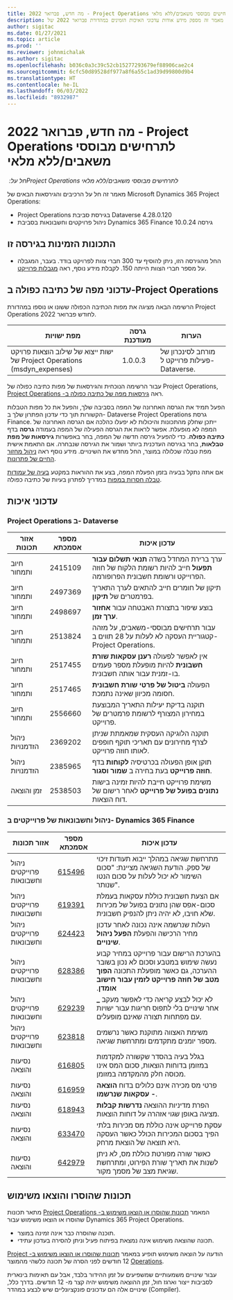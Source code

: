 ```yaml
---
title: מה חדש, פברואר 2022 - Project Operations לתרחישים מבוססי משאבים/ללא מלאי
description: מאמר זה מספק מידע אודות עדכוני האיכות הזמינים במהדורת פברואר 2022 של Project Operations עבור תרחישים מבוססי-משאב/לא במלאי.
author: sigitac
ms.date: 01/27/2021
ms.topic: article
ms.prod: ''
ms.reviewer: johnmichalak
ms.author: sigitac
ms.openlocfilehash: b036c0a3c39c52cb15277293679ef88906cae2c4
ms.sourcegitcommit: 6cfc50d89528df977a8f6a55c1ad39d99800d9b4
ms.translationtype: HT
ms.contentlocale: he-IL
ms.lasthandoff: 06/03/2022
ms.locfileid: "8932987"
---
```

# <a name="whats-new-february-2022---project-operations-for-resourcenon-stocked-based-scenarios"></a>מה חדש, פברואר 2022 - Project Operations לתרחישים מבוססי משאבים/ללא מלאי

*חל על: ‏Project Operations לתרחישים מבוססי משאבים/ללא מלאי*

מאמר זה חל על הרכיבים והגירסאות הבאים של Microsoft Dynamics 365 Project Operations:

- Project Operations בגירסת סביבת Dataverse 4.28.0.120
- ניהול פרויקטים וחשבונאות בסביבת Dynamics 365 Finance גירסה 10.0.24

## <a name="features-included-in-this-release"></a>התכונות הזמינות בגירסה זו

- החל מהגירסה הזו, ניתן להוסיף עד 300 חברי צוות לפרויקט בודד. בעבר, המגבלה על מספר חברי הצוות הייתה 150. לקבלת מידע נוסף, ראה [מגבלות פרוייקט](../project-management/create-wbs.md#project-limitations).

## <a name="project-operations-dual-write-map-updates"></a>עדכוני מפה של כתיבה כפולה ב-Project Operations

הרשימה הבאה מציגה את מפות הכתיבה הכפולה ששונו או נוספו במהדורת Project Operations לחודש פברואר 2022.

| מפת ישויות | גרסה מעודכנת | הערות  |
| --- | --- | --- |
| ישות ייצוא של שילוב הוצאות פרויקט של Project Operations ‏(msdyn\_expenses) | 1.0.0.3 | מורחב לסינכרון של פעילות פרוייקט ל- Dataverse. |

עבור הרשימה הנוכחית והגירסאות של מפות כתיבה כפולה של Project Operations, ראה [‏‫גירסאות מפה של כתיבה כפולה ב- Project Operations‬](../environment/resource-dual-write-maps.md).

הפעל תמיד את הגרסה האחרונה של המפה בסביבה שלך, והפעל את כל מפות הטבלות הקשורות תוך כדי עדכון הפתרון שלך ב- Dataverse Project Operations גרסת Finance. ייתכן שחלק מהתכונות והיכולות לא יפעלו כהלכה אם הגרסה האחרונה של המפה לא מופעלת. אפשר לראות את הגרסה הפעילה של המפה בעמודה **גרסה** בדף **כתיבה כפולה**. כדי להפעיל גירסה חדשה של המפה, בחר באפשרות **גירסאות של מפת טבלאות**, בחר בגירסה העדכנית ביותר ושמור את הגירסה שנבחרה. אם התאמת אישית מפת טבלה שכלולה במוצר, החל מחדש את השינויים. מידע נוסף ראה [ניהול מחזור החיים של פתרונות](/dynamics365/fin-ops-core/dev-itpro/data-entities/dual-write/app-lifecycle-management).

אם אתה נתקל בבעיה בזמן הפעלת המפה, בצע את ההוראות במקטע [בעיה של עמודות טבלה חסרות במפות](/dynamics365/fin-ops-core/dev-itpro/data-entities/dual-write/dual-write-troubleshooting-finops-upgrades#missing-table-columns-issue-on-maps) במדריך לפתרון בעיות של כתיבה כפולה.

## <a name="quality-updates"></a>עדכוני איכות

### <a name="project-operations-on-dataverse"></a>Project Operations ב- Dataverse

| אזור תכונות | מספר אסמכתא | עדכון איכות |
| --- | --- | --- |
| חיוב ותמחור | 2415109 | ערך ברירת המחדל בשדה **תנאי תשלום עבור תפעול** חייב להיות רשומת הלקוח של חוזה הפרוייקט ורשומת חשבונית הפרופורמה. |
| חיוב ותמחור | 2497369 | תיקון של חומרים חייב להתאים לערך התאריך בפרמטרים של **תיקון**. |
| חיוב ותמחור | 2498697 | בוצע שיפור בתצורת האבטחה עבור **אחזור ערך זמן**. |
| חיוב ותמחור | 2513824 | עבור תרחישים מבוססי-משאבים, על מזהה קטגוריית העסקה לא לעלות על 28 תווים ב- Project Operations. |
| חיוב ותמחור | 2517455 | אין לאפשר לפעולה **‏‫רענן עסקאות שורת חשבונית‬** להיות מופעלת מספר פעמים בו-זמנית עבור אותה חשבונית. |
| חיוב ותמחור | 2517465 | הפעולה **ביטול של פרטי שורת חשבונית** חסומה מכיוון שאינה נתמכת. |
| חיוב ותמחור | 2556660 | תוקנה בדיקת יעילות התאריך המבוצעת במחירון המצורף לרשומת פרמטרים של פרוייקט. |
|   ניהול הזדמנויות | 2369202 | תוקנה הלוגיקה העסקית שמאמתת שניתן לצרף מחירונים עם תאריכי תוקף חופפים לאותו חוזה פרוייקט. |
|   ניהול הזדמנויות | 2385965 | תוקן אופן הפעולה בכרטיסיה **לקוחות** בדף **חוזה פרוייקט** בעת בחירה ב **שמור וסגור**. |
| זמן והוצאה | 2538503 | משימת פרוייקט חייבת להיות זמינה בישות **נתונים בפועל של פרוייקט** לאחר רישום של דוח הוצאות. |

### <a name="project-management-and-accounting-on-dynamics-365-finance"></a>ניהול וחשבונאות של פרוייקטים ב- Dynamics 365 Finance

| אזור תכונות | מספר אסמכתא | עדכון איכות |
| --- | --- | --- |
| ניהול פרוייקטים וחשבונאות | [615496](https://fix.lcs.dynamics.com/Issue/Details/?bugId=615496) | מתרחשת שגיאה במהלך ייבוא תעודות זיכוי של ספק. הודעת השגיאה מציינת: "סכום השימור לא יכול לעלות על סכום הנטו שנותר". |
| ניהול פרוייקטים וחשבונאות | [619391](https://fix.lcs.dynamics.com/Issue/Details/?bugId=619391) | אם הצעת חשבונית כוללת עסקאות בעמלת סכום-אפס שהן נתונים בפועל של מכירות שלא חויבו, לא יהיה ניתן להנפיק חשבונית. |
| ניהול פרוייקטים וחשבונאות | [624423](https://fix.lcs.dynamics.com/Issue/Details/?bugId=624423) | העלות שנרשמה אינה נכונה לאחר עדכון מחיר הרכישה והפעלת **הפעל ניהול שינויים**.|
| ניהול פרוייקטים וחשבונאות | [628386](https://fix.lcs.dynamics.com/Issue/Details/?bugId=628386) | בהערכת הרישום עבור פרוייקט במחיר קבוע נעשה שימוש במטבע וסכום לא נכון בשובר ההערכה, גם כאשר מופעלת התכונה **הפוך מטב של חוזה פרוייקט לזמין עבור חישוב אומדן‬‏‫**. |
| ניהול פרוייקטים וחשבונאות | [629239](https://fix.lcs.dynamics.com/Issue/Details/?bugId=629239) | **\_** לא יכול לבצע קריאה כדי לאפשר מעקב אחר שינויים בלי לתפוס חריגות עבור ישויות עם מפתחות תצורה שאינם מופעלים. |
| ניהול פרוייקטים וחשבונאות | [623818](https://fix.lcs.dynamics.com/Issue/Details/?bugId=623818) | משימת האצווה מתוקנת כאשר נרשמים מספר יומנים מתקדמים ומתרחשת שגיאה. |
| נסיעות והוצאה | [616805](https://fix.lcs.dynamics.com/Issue/Details/?bugId=616805) | בגלל בעיה בהסדר שקשורה למקדמות במזומן בדוחות הוצאות, סכום המס אינו מכוסה חלק מהמקדמה במזומן. |
| נסיעות והוצאה | [616959](https://fix.lcs.dynamics.com/Issue/Details/?bugId=616959) | פרטי מס מכירה אינם כלולים בדוח **הוצאה - עסקאות שנרשמו**. |
| נסיעות והוצאה | [618943](https://fix.lcs.dynamics.com/Issue/Details/?bugId=618943) | הפרת מדיניות ההוצאה **נדרשות קבלות** מציגה באופן שגוי אזהרה על דוחות הוצאות. |
| נסיעות והוצאה | [633470](https://fix.lcs.dynamics.com/Issue/Details/?bugId=633470) | עסקת פרוייקט אינה כוללת מס מכירות בלתי הפיך בסכום המכירות הכולל כאשר העסקה היא תוצאה של הוצאת מרחק. |
| נסיעות והוצאה | [642979](https://fix.lcs.dynamics.com/Issue/Details/?bugId=642979) | כאשר שורה מפורטת כוללת מס, לא ניתן לשנות את תאריך שורת הפירוט, ומתרחשת שגיאת מצב של מסמך מקור. |

## <a name="removed-and-deprecated-features"></a>תכונות שהוסרו והוצאו משימוש

המאמר [‏‫תכונות שהוסרו או הוצאו משימוש ב- Project Operations‬](removed-depreciated-features-project.md) מתאר תכונות שהוסרו או הוצאו משימוש עבור Dynamics 365 Project Operations.

- תוכנה שהוסרה כבר אינה זמינה במוצר.
- תכונה שהוצאה משימוש אינה נמצאת בפיתוח פעיל וניתן להסירה בעדכון עתידי.

הודעה על הוצאה משימוש תופיע במאמר [‏‫תכונות שהוסרו או הוצאו משימוש ב- Project Operations‬](removed-depreciated-features-project.md) 12 חודשים לפני הסרה של תכונה כלשהי מהמוצר.

עבור שינויים משמעותיים שמשפיעים על זמן ההידור בלבד, אבל עם תאימות בינארית לסביבות ייצור וארגז חול, זמן ההוצאה משימוש יהיה קצר מ- 12 חודשים. בדרך כלל, שינויים אלה הם עדכונים פונקציונליים שיש לבצע במהדר (Compiler).
